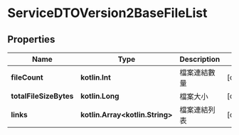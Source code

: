 
# ServiceDTOVersion2BaseFileList

## Properties
Name | Type | Description | Notes
------------ | ------------- | ------------- | -------------
**fileCount** | **kotlin.Int** | 檔案連結數量 |  [optional]
**totalFileSizeBytes** | **kotlin.Long** | 檔案大小 |  [optional]
**links** | **kotlin.Array&lt;kotlin.String&gt;** | 檔案連結列表 |  [optional]



